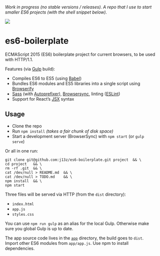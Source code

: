 *Work in progress (no stable versions / releases). A repo that I use to start smaller ES6 projects (with the shell snippet below).*


[![](https://david-dm.org/j13z/es6-browser-boilerplate/dev-status.png)](https://david-dm.org/j13z/es6-browser-boilerplate/#info=devDependencies&view=table)

# es6-boilerplate

ECMAScript 2015 (ES6) boilerplate project for current browsers, to be used with HTTP/1.1.

Features (via [Gulp] build):

- Compiles ES6 to ES5 (using [Babel])
- Bundles ES6 modules and ES5 libraries into a single script using [Browserify]
- [Sass] (with [Autoprefixer]), [Browsersync], linting ([ESLint])
- Support for React’s [JSX] syntax

[Autoprefixer]: https://github.com/postcss/autoprefixer
[Babel]: http://babeljs.io
[Browserify]: http://browserify.org/
[Browsersync]: https://www.browsersync.io/
[ESLint]: http://eslint.org/
[Gulp]: http://gulpjs.com/
[JSX]: https://facebook.github.io/jsx/
[Sass]: http://sass-lang.com/



## Usage

- Clone the repo
- Run `npm install` *(takes a fair chunk of disk space)*
- Start a development server (BrowserSync) with `npm start` (or `gulp serve`)

Or all in one run:

```shell
git clone git@github.com:j13z/es6-boilerplate.git project  && \
cd project   && \
rm -rf .git  && \
cat /dev/null > README.md  && \
cat /dev/null > TODO.md    && \
npm install  && \
npm start
```

Three files will be served via HTTP (from the `dist` directory):

- `index.html`
- `app.js`
- `styles.css`

You can use `npm run gulp` as an alias for the local Gulp. Otherwise make sure you global Gulp is up to date.

The app source code lives in the [`app`](https://github.com/j13z/es6-boilerplate/tree/master/app) directory, the build goes to `dist`. Import other ES6 modules from `app/app.js`. Use npm to install dependencies.

